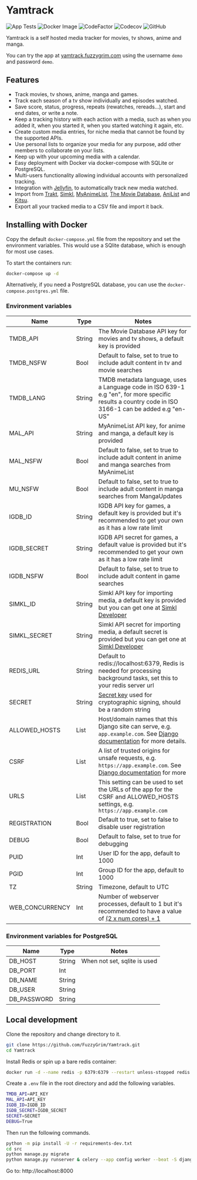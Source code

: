 # Yamtrack

![App Tests](https://github.com/FuzzyGrim/Yamtrack/actions/workflows/app-tests.yml/badge.svg)
![Docker Image](https://github.com/FuzzyGrim/Yamtrack/actions/workflows/docker-image.yml/badge.svg)
![CodeFactor](https://www.codefactor.io/repository/github/fuzzygrim/yamtrack/badge)
![Codecov](https://codecov.io/github/FuzzyGrim/Yamtrack/branch/dev/graph/badge.svg?token=PWUG660120)
![GitHub](https://img.shields.io/badge/license-AGPL--3.0-blue)

Yamtrack is a self hosted media tracker for movies, tv shows, anime and manga.

You can try the app at [yamtrack.fuzzygrim.com](https://yamtrack.fuzzygrim.com) using the username `demo` and password `demo`.

## Features

- Track movies, tv shows, anime, manga and games.
- Track each season of a tv show individually and episodes watched.
- Save score, status, progress, repeats (rewatches, rereads...), start and end dates, or write a note.
- Keep a tracking history with each action with a media, such as when you added it, when you started it, when you started watching it again, etc.
- Create custom media entries, for niche media that cannot be found by the supported APIs.
- Use personal lists to organize your media for any purpose, add other members to collaborate on your lists.
- Keep up with your upcoming media with a calendar.
- Easy deployment with Docker via docker-compose with SQLite or PostgreSQL.
- Multi-users functionality allowing individual accounts with personalized tracking.
- Integration with [Jellyfin](https://jellyfin.org/), to automatically track new media watched.
- Import from [Trakt](https://trakt.tv/), [Simkl](https://simkl.com/), [MyAnimeList](https://myanimelist.net/), [The Movie Database](https://www.themoviedb.org/), [AniList](https://anilist.co/) and [Kitsu](https://kitsu.app/).
- Export all your tracked media to a CSV file and import it back.

## Installing with Docker

Copy the default `docker-compose.yml` file from the repository and set the environment variables. This would use a SQlite database, which is enough for most use cases.

To start the containers run:

```bash
docker-compose up -d
```

Alternatively, if you need a PostgreSQL database, you can use the `docker-compose.postgres.yml` file.

### Environment variables

| Name            | Type   | Notes                                                                                                                                                                                           |
| --------------- | ------ | ----------------------------------------------------------------------------------------------------------------------------------------------------------------------------------------------- |
| TMDB_API        | String | The Movie Database API key for movies and tv shows, a default key is provided                                                                                                                   |
| TMDB_NSFW       | Bool   | Default to false, set to true to include adult content in tv and movie searches                                                                                                                 |
| TMDB_LANG       | String | TMDB metadata language, uses a Language code in ISO 639-1 e.g "en", for more specific results a country code in ISO 3166-1 can be added e.g "en-US"                                             |
| MAL_API         | String | MyAnimeList API key, for anime and manga, a default key is provided                                                                                                                             |
| MAL_NSFW        | Bool   | Default to false, set to true to include adult content in anime and manga searches from MyAnimeList                                                                                             |
| MU_NSFW         | Bool   | Default to false, set to true to include adult content in manga searches from MangaUpdates                                                                                                      |
| IGDB_ID         | String | IGDB API key for games, a default key is provided but it's recommended to get your own as it has a low rate limit                                                                               |
| IGDB_SECRET     | String | IGDB API secret for games, a default value is provided but it's recommended to get your own as it has a low rate limit                                                                          |
| IGDB_NSFW       | Bool   | Default to false, set to true to include adult content in game searches                                                                                                                         |
| SIMKL_ID        | String | Simkl API key for importing media, a default key is provided but you can get one at [Simkl Developer](https://simkl.com/settings/developer/new/custom-search/)                                  |
| SIMKL_SECRET    | String | Simkl API secret for importing media, a default secret is provided but you can get one at [Simkl Developer](https://simkl.com/settings/developer/new/custom-search/)                            |
| REDIS_URL       | String | Default to redis://localhost:6379, Redis is needed for processing background tasks, set this to your redis server url                                                                           |
| SECRET          | String | [Secret key](https://docs.djangoproject.com/en/stable/ref/settings/#secret-key) used for cryptographic signing, should be a random string                                                       |
| ALLOWED_HOSTS   | List   | Host/domain names that this Django site can serve, e.g. `app.example.com`. See [Django documentation](https://docs.djangoproject.com/en/stable/ref/settings/#allowed-hosts) for more details.   |
| CSRF            | List   | A list of trusted origins for unsafe requests, e.g. `https://app.example.com`. See [Django documentation](https://docs.djangoproject.com/en/stable/ref/settings/#csrf-trusted-origins) for more |
| URLS            | List   | This setting can be used to set the URLs of the app for the CSRF and ALLOWED_HOSTS settings, e.g. `https://app.example.com`                                                                     |
| REGISTRATION    | Bool   | Default to true, set to false to disable user registration                                                                                                                                      |
| DEBUG           | Bool   | Default to false, set to true for debugging                                                                                                                                                     |
| PUID            | Int    | User ID for the app, default to 1000                                                                                                                                                            |
| PGID            | Int    | Group ID for the app, default to 1000                                                                                                                                                           |
| TZ              | String | Timezone, default to UTC                                                                                                                                                                        |
| WEB_CONCURRENCY | Int    | Number of webserver processes, default to 1 but it's recommended to have a value of [(2 x num cores) + 1](https://docs.gunicorn.org/en/latest/design.html#how-many-workers)                     |

### Environment variables for PostgreSQL

| Name        | Type   | Notes                        |
| ----------- | ------ | ---------------------------- |
| DB_HOST     | String | When not set, sqlite is used |
| DB_PORT     | Int    |                              |
| DB_NAME     | String |                              |
| DB_USER     | String |                              |
| DB_PASSWORD | String |                              |

## Local development

Clone the repository and change directory to it.

```bash
git clone https://github.com/FuzzyGrim/Yamtrack.git
cd Yamtrack
```

Install Redis or spin up a bare redis container:

```bash
docker run -d --name redis -p 6379:6379 --restart unless-stopped redis:7-alpine
```

Create a `.env` file in the root directory and add the following variables.

```bash
TMDB_API=API_KEY
MAL_API=API_KEY
IGDB_ID=IGDB_ID
IGDB_SECRET=IGDB_SECRET
SECRET=SECRET
DEBUG=True
```

Then run the following commands.

```bash
python -m pip install -U -r requirements-dev.txt
cd src
python manage.py migrate
python manage.py runserver & celery --app config worker --beat -S django --loglevel DEBUG
```

Go to: http://localhost:8000
